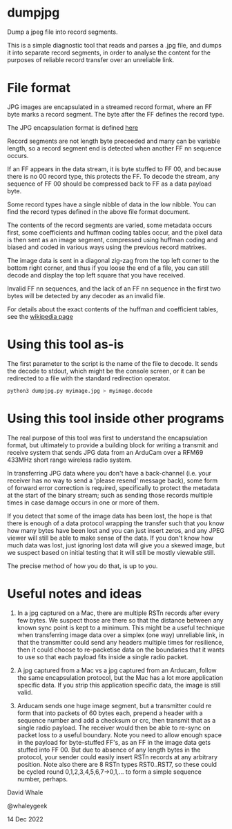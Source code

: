 # dumpjpg

Dump a jpeg file into record segments.

This is a simple diagnostic tool that reads and parses a .jpg file, and
dumps it into separate record segments, in order to analyse the content
for the purposes of reliable record transfer over an unreliable link.


# File format

JPG images are encapsulated in a streamed record format, where an FF byte
marks a record segment. The byte after the FF defines the record type.

The JPG encapsulation format is defined [here](https://docs.fileformat.com/image/jpeg/)

Record segments are not length byte preceeded and many can be variable length,
so a record segment end is detected when another FF nn sequence occurs.

If an FF appears in the data stream, it is byte stuffed to FF 00, and because
there is no 00 record type, this protects the FF. To decode the stream, any
sequence of FF 00 should be compressed back to FF as a data payload byte.

Some record types have a single nibble of data in the low nibble. You can find
the record types defined in the above file format document.

The contents of the record segments are varied, some metadata occurs first,
some coefficients and huffman coding tables occur, and the pixel data is then
sent as an image segment, compressed using huffman coding and biased and
coded in various ways using the previous record matrixes. 

The image data is sent in a diagonal zig-zag from the top left corner to the 
bottom right corner, and thus if you loose the end of a file, you can still
decode and display the top left square that you have received.

Invalid FF nn sequences, and the lack of an FF nn sequence in the first two
bytes will be detected by any decoder as an invalid file.

For details about the exact contents of the huffman and coefficient tables,
see the [wikipedia page](https://en.wikipedia.org/wiki/JPEG)

# Using this tool as-is

The first parameter to the script is the name of the file to decode. 
It sends the decode to stdout, which might be the console screen, or it
can be redirected to a file with the standard redirection operator.

```python
python3 dumpjpg.py myimage.jpg > myimage.decode
```

# Using this tool inside other programs

The real purpose of this tool was first to understand the encapsulation format,
but ultimately to provide a building block for writing a transmit and receive
system that sends JPG data from an ArduCam over a RFM69 433MHz short range
wireless radio system.

In transferring JPG data where you don't have a back-channel (i.e. your
receiver has no way to send a 'please resend' message back), some form
of forward error correction is required, specifically to protect the metadata
at the start of the binary stream; such as sending those records multiple
times in case damage occurs in one or more of them.

If you detect that some of the image data has been lost, the hope is that
there is enough of a data protocol wrapping the transfer such that you
know how many bytes have been lost and you can just insert zeros, and
any JPEG viewer will still be able to make sense of the data. If you don't
know how much data was lost, just ignoring lost data will give you a skewed
image, but we suspect based on initial testing that it will still be mostly
viewable still.

The precise method of how you do that, is up to you.

# Useful notes and ideas

1. In a jpg captured on a Mac, there are multiple RSTn records after every
few bytes. We suspect those are there so that the distance between any
known sync point is kept to a minimum. This might be a useful technique
when transferring image data over a simplex (one way) unreliable link, in
that the transmitter could send any headers multiple times for resilience,
then it could choose to re-packetise data on the boundaries that it wants to
use so that each payload fits inside a single radio packet. 

2. A jpg captured from a Mac vs a jpg captured from an Arducam, follow the
same encapsulation protocol, but the Mac has a lot more application specific
data. If you strip this application specific data, the image is still valid.

3. Arducam sends one huge image segment, but a transmitter could re form that into
packets of 60 bytes each, prepend a header with a sequence number and add
a checksum or crc, then transmit that as a single radio payload. The receiver
would then be able to re-sync on packet loss to a useful boundary. Note you
need to allow enough space in the payload for byte-stuffed FF's, as an FF
in the image data gets stuffed into FF 00. But due to absence of any length
bytes in the protocol, your sender could easily insert RSTn records at any
arbitrary position. Note also there are 8 RSTn types RST0..RST7, so these
could be cycled round 0,1,2,3,4,5,6,7->0,1,... to form a simple sequence
number, perhaps.


David Whale

@whaleygeek

14 Dec 2022




